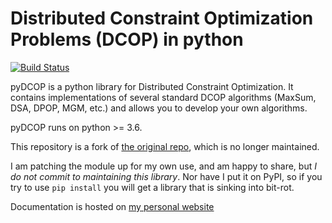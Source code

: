 # Distributed Constraint Optimization Problems (DCOP) in python

[![Build Status](https://travis-ci.org/rpgoldman/pyDcop.svg?branch=master)](https://travis-ci.org/rpgoldman/pyDcop)

pyDCOP is a python library for Distributed Constraint Optimization.
It contains implementations of several standard DCOP algorithms (MaxSum, DSA,
DPOP, MGM, etc.) and allows you to develop your own algorithms.

pyDCOP runs on python >= 3.6.

This repository is a fork of [the original repo](https://github.com/Orange-OpenSource/pyDcop), which is no longer maintained.

I am patching the module up for my own use, and am happy to share, but *I do not commit to maintaining this library*.
Nor have I put it on PyPI, so if you try to use `pip install` you will get a library that is sinking into bit-rot.

Documentation is hosted on
[my personal website](https://rpgoldman.goldman-tribe.org/pyDcop/)
 
